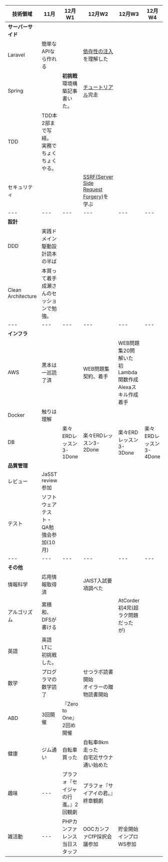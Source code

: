 |技術領域|11月|12月W1|12月W2|12月W3|12月W4
|---|---|---|---|---|---|
|**サーバーサイド**|
|Laravel|簡単なAPIなら作れる||[依存性の注入](https://kore1server.com/333/Laravel%E3%80%81%E3%82%B3%E3%83%B3%E3%83%86%E3%83%8A%E3%81%AB%E3%82%88%E3%82%8B%E4%BE%9D%E5%AD%98%E8%A7%A3%E6%B1%BA%E3%81%A8%E3%81%AF)を理解した|
|Spring||**初挑戦**<br>環境構築記事書いた。|[チュートリアル](https://spring.io/guides/gs/batch-processing/)完走|
|TDD|TDD本2部まで写経。<br>実務でちょくちょくやる。||
|セキュリティ|||[SSRF(Server Side Request Forgery)](https://blog.tokumaru.org/2018/12/introduction-to-ssrf-server-side-request-forgery.html)を学ぶ|
|---|---|---|---|---|---|
|**設計**|
|DDD|実践ドメイン駆動設計読本の半ば||
|Clean Architecture|本買って着手<br>成瀬さんのセッションで勉強。||
|---|---|---|---|---|---|
|**インフラ**|
|AWS|黒本は一巡読了済||WEB問題集契約、着手|WEB問題集20問解いた<br>初Lambda関数作成<br>Alexaスキル作成着手|
|Docker|触りは理解||
|DB||楽々ERDレッスン3-1Done|楽々ERDレッスン3-2Done|楽々ERDレッスン3-3Done|楽々ERDレッスン3-4Done
|**品質管理**|
|レビュー|JaSST review参加||
|テスト|ソフトウェアテスト・QA勉強会参加(10月)||
|---|---|---|---|---|---|
|**その他**|
|情報科学|応用情報取得済||JAIST入試要項調べた|
|アルゴリズム|累積和、DFSが書ける|||AtCorder初4完(超ラク問題だったが)|
|英語|英語LTに初挑戦した。||
|数学|プログラマの数学読了||せつラボ読書開始<br>オイラーの贈物読書開始|
|ABD|3回開催|『Zero to One』2回め開催|
|健康|ジム通い|自転車買った|自転車8km走った<br>自宅近サウナ通い始めた|
|趣味|---|プラフォ『セイジャの行進。』2回観劇|プラフォ『サイアイの君。』終章観劇|
|雑活動|---|PHPカンファレンス当日スタッフ|OOCカンファCfP採択会議参加|貯金開始<br>インプロWS参加|

